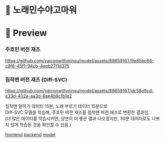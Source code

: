 # 🎵 노래민수야고마워

# 👀 Preview

### 주호민 버전 재즈
https://github.com/yaiconwithminsu/model/assets/88659167/9e85bc66-c9f6-45f1-94cb-4eeb27f1d375

### 침착맨 버전 재즈 (Diff-SVC)
https://github.com/yaiconwithminsu/model/assets/88659167/dc58e9cd-e33d-402a-aa3d-8ae4b8cfb1e2

침착맨 말하기 데이터 15분, 노래 부르기 데이터 15분으로  
Diff-SVC 모델을 학습해, 주호민 버전 재즈를 침착맨 버전 재즈로 변환한 결과임.  
(더 많은 데이터를 학습시키면, 당연히 더 좋은 결과 나오겠지만, 30분 데이터로도 나쁘지 않게 학습된 것을 확인할 수 있음.)

[frontend](https://github.com/yaiconwithminsu/frontend)
[backend](https://github.com/yaiconwithminsu/backend)
[model](https://github.com/yaiconwithminsu/model)

